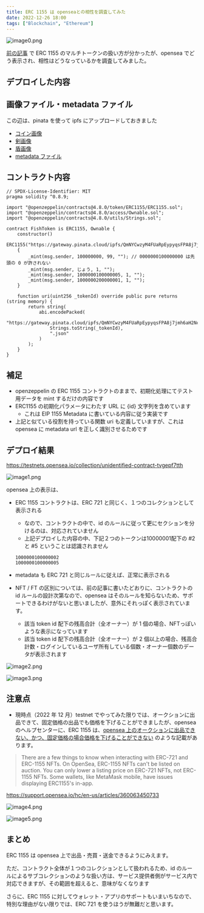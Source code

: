 ```yaml
---
title: ERC 1155 は openseaとの相性を調査してみた
date: 2022-12-26 18:00
tags: ["Blockchain", "Ethereum"]
---
```


![image0.png](image0.png)

[前の記事](/blog/2022/12/26/erc1155-try) で ERC 1155 のマルチトークンの扱い方が分かったが、opensea でどう表示され、相性はどうなっているかを調査してみました。



<!--truncate-->

## デプロイした内容
## 画像ファイル・metadata ファイル
この辺は、pinata を使って ipfs にアップロードしておきました

- [コイン画像](https://gateway.pinata.cloud/ipfs/QmcmUyEBmLVkujpJzwXct1nr1ScCpZ2aKsG7BsnhyuYR4d)
- [剣画像](https://gateway.pinata.cloud/ipfs/QmfKHhY73qS3SbUxL2cGKYS6WuzaWYaWwxA6hPfnZ38QrD)
- [盾画像](https://gateway.pinata.cloud/ipfs/QmVSaKN9juTWVdApUwT8ArqMnF9uK2nL5NLbBqddggNR7R)
- [metadata ファイル](https://gateway.pinata.cloud/ipfs/QmNYCwzyM4FUaRpEypyqsFPA8j7jmh6aH2Nc8RBq5BsihX/)

## コントラクト内容

```solidity
// SPDX-License-Identifier: MIT
pragma solidity ^0.8.9;

import "@openzeppelin/contracts@4.8.0/token/ERC1155/ERC1155.sol";
import "@openzeppelin/contracts@4.8.0/access/Ownable.sol";
import "@openzeppelin/contracts@4.8.0/utils/Strings.sol";

contract FishToken is ERC1155, Ownable {
    constructor()
        ERC1155("https://gateway.pinata.cloud/ipfs/QmNYCwzyM4FUaRpEypyqsFPA8j7jmh6aH2Nc8RBq5BsihX/{id}.json")
    {
        _mint(msg.sender, 100000000, 99, ""); // 0000000100000000 は先頭の 0 が許されない
        _mint(msg.sender, じょう, 1, "");
        _mint(msg.sender, 1000000100000005, 1, "");
        _mint(msg.sender, 1000000200000001, 1, "");
    }

    function uri(uint256 _tokenId) override public pure returns (string memory) {
        return string(
            abi.encodePacked(
                "https://gateway.pinata.cloud/ipfs/QmNYCwzyM4FUaRpEypyqsFPA8j7jmh6aH2Nc8RBq5BsihX/",
                Strings.toString(_tokenId),
                ".json"
            )
        );
    }
}
```

## 補足
- openzeppelin の ERC 1155 コントラクトのままで、初期化処理にてテスト用データを mint するだけの内容です
- ERC1155 の初期化パラメータにわたす URL に {id} 文字列を含めています
    - これは EIP 1155 Metadata に書いている内容に従う実装です
- 上記と似ている役割を持っている関数 uri も定義していますが、これは opensea に metadata url を正しく識別させるためです

## デプロイ結果

https://testnets.opensea.io/collection/unidentified-contract-tvgepf7tth

![image1.png](image1.png)

opensea 上の表示は、

- ERC 1155 コントラクトは、ERC 721 と同じく、１つのコレクションとして表示される
    - なので、コントラクトの中で、id のルールに従って更にセクションを分けるのは、対応されていません
    - 上記デプロイした内容の中、下記２つのトークンは10000001配下の #2 と #5 ということは認識されません

    ```
    1000000100000002
    1000000100000005
    ```
- metadata も ERC 721 と同じルールに従えば、正常に表示される
- NFT / FT の区別については、前の記事に書いたどおりに、コントラクトの id ルールの設計次第なので、opensea はそのルールを知らないため、サポートできるわけがないと思いましたが、意外にそれっぽく表示されています。
    - 該当 token id 配下の残高合計（全オーナー）が 1 個の場合、NFTっぽいような表示になっています
    - 該当 token id 配下の残高合計（全オーナー）が 2 個以上の場合、残高合計数・ログインしているユーザ所有している個数・オーナー個数のデータが表示されます

![image2.png](image2.png)

![image3.png](image3.png)

## 注意点
- 現時点（2022 年 12 月）testnet でやってみた限りでは、オークションに出品できて、固定価格の出品でも価格を下げることができましたが、opensea のヘルプセンターに、ERC 1155 は、[opensea 上のオークションに出品できない、かつ、固定価格の場合価格を下げることができない](https://support.opensea.io/hc/en-us/articles/360063450733) のような記載があります。

> There are a few things to know when interacting with ERC-721 and ERC-1155 NFTs.
On OpenSea, ERC-1155 NFTs can't be listed on auction.
You can only lower a listing price on ERC-721 NFTs, not ERC-1155 NFTs.
Some wallets, like MetaMask mobile, have issues displaying ERC1155's in-app.

https://support.opensea.io/hc/en-us/articles/360063450733

![image4.png](image4.png)

![image5.png](image5.png)

## まとめ
ERC 1155 は opensea 上で出品・売買・送金できるようにみえます。

ただ、コントラクト全体が１つのコレクションとして扱われるため、id のルールによるサブコレクションのような扱い方は、サービス提供者側がサービス内で対応できますが、その範囲を超えると、意味がなくなります

さらに、ERC 1155 に対してウォレット・アプリのサポートもいまいちなので、特別な理由がない限りでは、ERC 721 を使うほうが無難だと思います。
